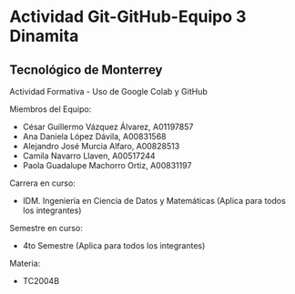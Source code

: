# Actividad Git-GitHub-Equipo 3 Dinamita


## Tecnológico de Monterrey

Actividad Formativa - Uso de Google Colab y GitHub

Miembros del Equipo: 
  - César Guillermo Vázquez Álvarez, A01197857
  - Ana Daniela López Dávila, A00831568
  - Alejandro José Murcia Alfaro, A00828513
  - Camila Navarro Llaven, A00517244 
  - Paola Guadalupe Machorro Ortiz, A00831197

Carrera en curso:
  - IDM. Ingeniería en Ciencia de Datos y Matemáticas (Aplica para todos los integrantes)

Semestre en curso:
  - 4to Semestre (Aplica para todos los integrantes)

Materia:
  - TC2004B





